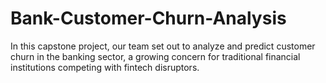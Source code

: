 # Bank-Customer-Churn-Analysis
In this capstone project, our team set out to analyze and predict customer churn in the banking sector, a growing concern for traditional financial institutions competing with fintech disruptors.
